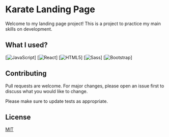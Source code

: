 # Karate Landing Page

Welcome to my landing page project!
This is a project to practice my main skills on development. 

## What I used?
[![JavaScript](https://img.shields.io/badge/JavaScript-323330?style=for-the-badge&logo=javascript&logoColor=F7DF1E)] 
[![React](https://img.shields.io/badge/React-20232A?style=for-the-badge&logo=react&logoColor=61DAFB)]
[![HTML5](https://img.shields.io/badge/HTML5-E34F26?style=for-the-badge&logo=html5&logoColor=white)]
[![Sass](https://img.shields.io/badge/Sass-CC6699?style=for-the-badge&logo=sass&logoColor=white)]
[![Bootstrap](https://img.shields.io/badge/Bootstrap-563D7C?style=for-the-badge&logo=bootstrap&logoColor=white)]

## Contributing

Pull requests are welcome. For major changes, please open an issue first
to discuss what you would like to change.

Please make sure to update tests as appropriate.

## License

[MIT](https://choosealicense.com/licenses/mit/)
